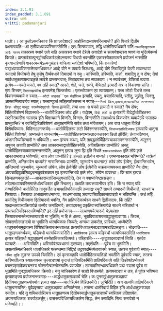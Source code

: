 ```yaml
---
index: 3.1.91
index_padded: 3.1.091
sutra: धातोः
vritti: padamanjari

---
```

धातोः।। आ कुतोऽयमधिकारः किं प्राग्लादेशाद्? आहोस्विदाध्यायपरिसमाप्तेः? इति विचारे द्वितीयं पक्षमाश्रयति--आ तृतीयाध्यायपरिसमाप्तेरिति। 
एशः शित्करणात्, तद्धि धातोरित्यधिकारे सति `तस्मादित्युत्तरस्य` `आदेः परस्य` तकारस्य स्थाने एत्वे सति अकारस्य स्थाने टेरेत्वे अयादेशे च सत्ययेशब्दस्य श्रवणं मा भूदित्येवमर्थ कियते। प्राग्लादेशात्पुनर्द्धात्वधिकारेऽलोऽन्त्यस्य विधयो भवन्तीति एकारस्यैकारवचने प्रयोजनं नास्तीति कृत्वान्तरेणापि शकारमन्त्येऽल्यनुसंहारं बाधित्वा सर्वादेशो भविष्यति, किं शकारेण! यद्याध्यायपरिसमाप्तेरयमधिकारः? आद्ये योगे न व्यवाये तिङःस्युः, आद्ये योगे तिबादिसूत्रे येऽमी लावस्थायां स्यादयो विधीयन्ते तेषु कृतेषु तैर्व्यवधाने तिबादयो न स्युः। करिष्यति, हरिष्यति, कर्त्ता, शबादिषु तु न दोषः; तेषां सार्वधातुकाश्रयत्वादकृते लादेशे प्राप्त्यभावात्; तिबादयश्च तत्र सावकाशाः।
न स्यादेत्वम्, टेष्टितां व्यवाय इत्येव---पचते यजते, क्व तर्हि स्यात्? आस्ते, शेते, धत्ते, रुन्धे, बेभिदाते इत्यादौ यत्र न विकरणाः सन्ति। 
एशः शित्त्वम् `लिटस्तझयोरेश्` इत्ययमेश् शित्कर्तव्यः। एतच्चोपक्रम एव व्याख्यातम्।
यच्च लोटो विधत्ते तच्च विकरणव्यवाये न स्यात्---`लोटो लङ्वत्``एरुः` `सेर्ह्यपिच्च` इत्यादि, पचतु, पचतमित्यादि, स्तौतु, जुहोतु, भिनत्तु, आस्तामित्यादावेव स्यात्।
यच्चाप्युक्तं लङ्लिङोस्तच्च न स्यात्---`नित्यं ङितः`,`इतश्च`,`तस्थस्थमिपां तान्तन्तामः` `लिङः सीयुट्` `यासुट् परस्मैपदेषूदात्तो ङिच्च` इत्यादि, तथा `थासः से` पचसे इत्यादौ न स्यात्? नैष दोषः; विहितविशेषणं विज्ञास्यते---धातोर्विहितस्य लोट इति। यद्येवम्, `विदो लटो वा` इत्यत्रापि विदेर्द्धातोर्विहतस्य लटस्तिबादीनां णलादय इति विज्ञायमाने विन्दति, विन्दतः, विन्दन्तीति लाभार्थस्य विकरणेन व्यवायेऽपि णलादयः प्राप्तुवन्ति? न क्वचिद्धिहितविशेषणं धातुग्रहणमिति सर्वत्र तथा भवितव्यम्। अथ वात्र धातुना विहितं विशेषयिष्यामः, विदिनाऽऽनन्तर्यम्---धातोर्विहितस्य लटो विदेरनन्तरस्येति, `सिजभ्यस्तविदिभ्यश्च` इत्यवापि धातुना विहितं विशेष्यते, अभ्यस्तेन चानन्तर्यम्---धातोर्विहितस्याभ्यस्तादनन्तरस्य ङितो झेरिति; तेनाजक्षिष्यन्, अजागरिष्यन्नित्यादौ न भविष्यति। `आतः` इत्यत्र कथम्, यदि तावद्धातोर्विहितस्याकारादनन्तरस्येति, अलुनन् अपुनन् अत्रापि प्राप्नोति? अथ आकारान्ताद्वातोर्वेहितस्येति, अपिबन्नित्यत्र प्राप्नोति? अस्तु धातोर्विहितस्याकारादनन्तरस्येति, अलुनन् इत्यत्र लुना झि इति स्थिते `श्नाभ्यस्तयोरातः` इति लोपे कृते आकाराभावान्न भविष्यति, नात्र लोपः प्राप्नोति? `ई हल्यघोः` इतीत्वेन बाध्यते। एवमप्याकारान्न भविष्यति? नात्रेत्वं प्राप्नोति, अन्तिभावेन बाध्यते? नात्रान्तिभावः प्राप्नोति, जूस्भावेन बाधनात्? तदेवं लोप ईत्वेन्, ईत्वमन्तिभावेन, अन्तिभावो जुस्भावेन, जुस्भावो लोपेन, लोप ईत्वेनेति लोप ईत्वेनेति चक्रकमव्यवस्था प्राप्नोति? नैष दोषः; आयन्नादिषूपदेशिवद्वचनादुपदेशकाल एव झस्यान्तिभावे कृते लोपः, लोपेन व्यवस्था। किं चात इत्यत्र सिज्ग्रहणमनुवर्तते---आकारान्तात्सिज्लुगन्तादिति, तेन न क्वाप्यनिष्टप्रसङ्गः। तदेवमाध्यायपरिसमाप्तेर्धात्वधिकार इति स्थितम्।
वक्ष्यति तव्यत्तव्यानीयर इति। किं च स्यात् यदि तव्यादिविधो धातोरितित नानुवर्त्तेत ङ्याप्प्रातिपदिकादपि तव्याद्यः स्युः? साधने तव्यादयो विधीयन्ते, साधनं च क्रियायाः। क्रियाया अभावात्साधनाभावः, साधनाभावाद् ङ्याप्प्रातिपदिकात्तव्यादयो न भविष्यन्ति। कथं तर्हि कर्मादिषु विधीयमाना द्वितीयादयो भवन्ति, नैव प्रातिपदिकार्थस्य साधने द्वितीयादयः, किं तर्हि? शब्दान्तरवाच्यक्रियापेक्षे तस्यैव कर्मादिभावे; तव्यादयस्तु प्रकृतिवाच्यक्रियापेक्षे साधने चरितार्था न ङ्याप्प्रातिपदिकाद्भविष्यन्ति? इदं तर्हि प्रयोजनम्----सत्याणवयेत्यादयो येऽपभ्रंशाः क्रियावचनास्तेभ्यस्तव्यादयो मा भून्निति; न हि ते धातवः, भूवादिपाठाश्रयत्वाद्धातुसञ्ज्ञायाः। किञ्च, सोपसर्गाल्लङादयो मा भूवन्निति धात्वधिकारः क्रियते; अन्यथा प्राकरोत, प्रास्थित, अध्यैष्टेति धातूपसर्गसमुदायस्य विशिष्टक्रियावचनत्वात्ततः प्रत्ययविधावङ्गसञ्ज्ञायामडादिप्रसङ्गः। चोदयति----धातुग्रहणमनर्थकम्, यङ्विधौ धात्वधिकारादिति। `धातोरेकाचः` इत्यत्र यङ्विधौ धात्वधिकारादिति `धातोरेकाचः` इत्यत्र यङ्विधौ यद्धातुग्रहणं तस्येहाधिकारादित्यर्थः। परिहारति-----कृदुपपदसञ्ज्ञार्थ त्विति। एतदेव व्याचष्टे----अस्मिन्निति। अस्मिन्नेवेत्यवधारणं द्रष्टव्यम्। तद्दर्शयति---पूर्वत्र मा भूतामिति। असत्यस्मिन्नधिकारे धात्वधिकारे यत्सप्तम्या निर्द्दिष्टं तदुपपदमित्येतावानर्थः स्यात्, ततश्च पूर्वत्रापि स्यात्-----`च्लि लुङि` लुङन्त उपपदे च्लिरिति। एवं कृत्सञ्ज्ञापि धातोर्विहितस्यातिङो भवतीति पूर्वत्रापि स्यात्, ततश्च करिष्यतीत्यत्र स्यप्रत्ययस्य कृत्सञ्ज्ञायां कृदन्तं प्रातिपदिकमिति प्रातिपदिकत्वे सति तिङोक्तेऽप्येकत्वे वचनग्रहणादेकवचनस्य चोत्सर्गत्वात्सोरुत्पत्तिः प्रसज्येत। तस्मादस्मिन्धात्वधिकारे यथा स्यातां पूर्वत्र मा भूतामिति पुनर्द्धात्वधिकारः क्रियते।
ननु चाधिकारेण ते सञ्ज्ञे विधास्येते, प्रत्ययसञ्ज्ञा च तत्र, ते पूर्वत्र भविष्यत इत्याशङ्क्य प्रयोजनान्तरमाह----आर्द्धधातुकसञ्ज्ञार्थे चेति। कः पुनरार्द्धधातुकसञ्ज्ञायां द्वितीयधातुग्रहणस्योपयोग इत्यत आह----धातोरित्येवं विहितस्येति। लूभिरिति। अत्र सत्यपि प्रातिपदिकत्वे धातुत्वमप्यस्ति; पूर्वप्रवृत्ताया धातुसञ्ज्ञाया अनिवर्तनात्। ततश्च धातोरेवायं विहित इति आर्धधातुकसञ्ज्ञा स्यादेव। यदि तु शमिधातोरित्यत्र धातुग्रहणस्य द्वितीयस्यार्द्धधातुकसञ्ज्ञार्थं स्वरितत्वं प्रतिज्ञायेत, अयमप्यधिकारः शक्योऽकर्तुम्। वासरूपविधिरप्यधिकारेण सिद्धः, तेन क्सादिभिः सिचः समावेशो न भविष्यति।।